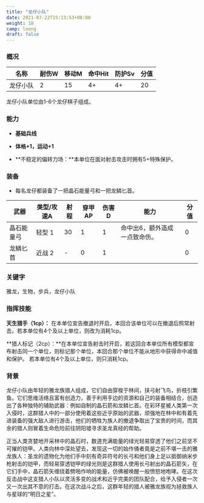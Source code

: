 ```yaml
---
title: "龙仔小队"
date: 2021-07-22T15:13:53+08:00
weight: 18
camp: loong
draft: false
---
```


### 概况

| 名称     | 耐伤W | 移动M | 命中Hit | 防护Sv | 分值 |
| -------- | ----- | ----- | ------- | ------ | ---- |
| 龙仔小队 | 2     | 15    | 4+      | 4+     | 20   |

龙仔小队单位由1-6个龙仔棋子组成。

### 能力

- **基础兵线**

- **体格+1，运动+1**

- **不稳定的偏转力场：**本单位在面对射击攻击时拥有5+特殊保护。

### 装备

- 每名龙仔都装备了一把晶石能量弓和一把龙鳞匕首。

| 武器       | 类型/攻速A | 射程 | 穿甲AP | 伤害D | 能力                          | 分值 |
| ---------- | ---------- | ---- | ------ | ----- | ----------------------------- | ---- |
| 晶石能量弓 | 轻型 1     | 30   | 1      | 1     | 命中出6，额外造成一点致命伤。 | 0    |
| 龙鳞匕首   | 近战 2     | -    | 0      | 1     |                               | 0    |

### **关键字**

雅龙，生物，步兵，龙仔小队

### 指挥技能

**天生猎手（1cp）：** 在本单位宣告撤退时开启，本回合该单位可以在撤退后照常射击。若本单位有4个及以上单位，则改为消耗1cp。

**猎人标记（2cp）：**在本单位宣告射击时开启，若这回合本单位所有模型都宣布射击同一个单位，则标记那个单位，本回合那个单位不能从地形中获得命中减值和保护。 若本单位有4个及以上单位，则只消耗1cp。

### 背景

龙仔小队由年轻的雅龙族猎人组成，它们自由穿梭于林间，挟弓射飞鸟，折枝引繁鱼。它们思维活络且富有创造力，善于利用手边的资源和自己的装备相结合，创造出了各种独特的辅助武器：例如自制的晶石箭和龙鳞匕首。在彩环星被人类第一次入侵时，这群猎人中的一部分使用着这些近乎原始的武器，顽强地在林中和有着先进装备的强大敌人进行游击，他们的牺牲为族人的撤退争取出了宝贵的时间，而其余的猎人则冒着生命危险前往阴阳墟寻求圣龙真经的帮助。

正当人类贪婪地开采林中的晶石时，数道充满能量的绿光轻易穿透了他们之前坚不可摧的铠甲。人类向林中深处望去，发现这一切的始作俑者竟是之前不堪一击的雅龙族人：圣龙的遗物化为他们手中刻有奇异符号的长弓和他们身上足以抵御纳米步枪射击的铠甲，而轻易穿透铠甲的绿光则是这群猎人使用长弓射出的晶石箭矢，在它们手中，晶石箭矢缠绕着劈啪作响的能量，仿佛被唤醒一般愤怒地咆哮。在这次反击战中这支猎人小队以灵活多变的战术和近乎完美的团队配合，给予入侵者一次又一次出其不意的打击。在这次战斗之后，这群年轻的猎人被雅龙族视为拯救族人与星球的“明日之星”。

